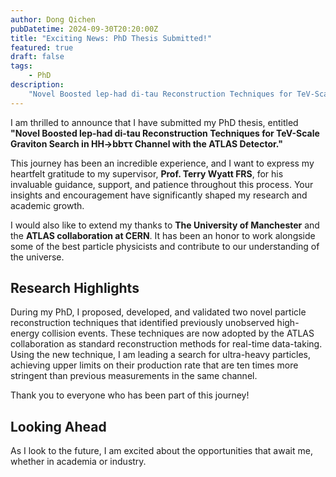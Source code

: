 ```yaml
---
author: Dong Qichen
pubDatetime: 2024-09-30T20:20:00Z
title: "Exciting News: PhD Thesis Submitted!"
featured: true
draft: false
tags: 
    - PhD
description:
    "Novel Boosted lep-had di-tau Reconstruction Techniques for TeV-Scale Graviton Search in HH→bbττ Channel with the ATLAS Detector"
---
```


I am thrilled to announce that I have submitted my PhD thesis, entitled **"Novel Boosted lep-had di-tau Reconstruction Techniques for TeV-Scale Graviton Search in HH->bbττ Channel with the ATLAS Detector."**

This journey has been an incredible experience, and I want to express my heartfelt gratitude to my supervisor, **Prof. Terry Wyatt FRS**, for his invaluable guidance, support, and patience throughout this process. Your insights and encouragement have significantly shaped my research and academic growth.

I would also like to extend my thanks to **The University of Manchester** and the **ATLAS collaboration at CERN**. It has been an honor to work alongside some of the best particle physicists and contribute to our understanding of the universe.

## Research Highlights

During my PhD, I proposed, developed, and validated two novel particle reconstruction techniques that identified previously unobserved high-energy collision events. These techniques are now adopted by the ATLAS collaboration as standard reconstruction methods for real-time data-taking. Using the new technique, I am leading a search for ultra-heavy particles, achieving upper limits on their production rate that are ten times more stringent than previous measurements in the same channel.

Thank you to everyone who has been part of this journey!

## Looking Ahead

As I look to the future, I am excited about the opportunities that await me, whether in academia or industry.
